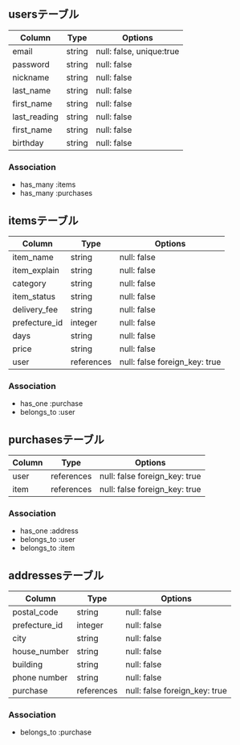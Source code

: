 ## usersテーブル

| Column       | Type       | Options                        |
| ------------ | ---------- | ------------------------------ |
| email        | string     | null: false, unique:true       |
| password     | string     | null: false                    |
| nickname     | string     | null: false                    |
| last_name    | string     | null: false                    |
| first_name   | string     | null: false                    |
| last_reading | string     | null: false                    |
| first_name   | string     | null: false                    |
| birthday     | string     | null: false                    |

### Association
- has_many :items
- has_many :purchases

## itemsテーブル

| Column        | Type       | Options                        |
| ------------- | ---------- | ------------------------------ |
| item_name     | string     | null: false                    |
| item_explain  | string     | null: false                    |
| category      | string     | null: false                    |
| item_status   | string     | null: false                    |
| delivery_fee  | string     | null: false                    |
| prefecture_id | integer    | null: false                    |
| days          | string     | null: false                    |
| price         | string     | null: false                    |
| user          | references | null: false  foreign_key: true |

### Association
- has_one :purchase
- belongs_to :user

## purchasesテーブル

| Column     | Type       | Options                        |
| ---------- | ---------- | ------------------------------ |
| user       | references | null: false  foreign_key: true |
| item       | references | null: false  foreign_key: true |

### Association
- has_one :address
- belongs_to :user
- belongs_to :item

## addressesテーブル

| Column        | Type       | Options                        |
| ------------- | ---------- | ------------------------------ |
| postal_code   | string     | null: false                    |
| prefecture_id | integer    | null: false                    |
| city          | string     | null: false                    |
| house_number  | string     | null: false                    |
| building      | string     | null: false                    |
| phone number  | string     | null: false                    |
| purchase      | references | null: false  foreign_key: true |


### Association
- belongs_to :purchase